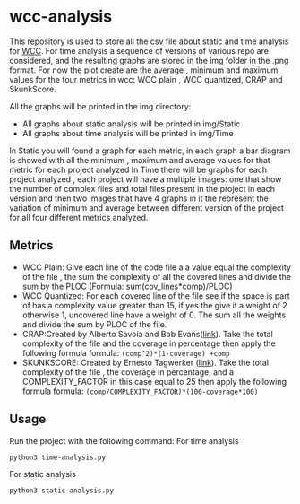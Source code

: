 # wcc-analysis

This repository is used to store all the csv file about static and time analysis for [WCC](https://github.com/giovannitangredi/wcc).
For time analysis a sequence of versions of various repo are considered, and the resulting graphs are stored in the img folder in the .png format.
For now the plot create are the average , minimum and maximum values  for the four metrics in wcc: WCC plain , WCC quantized, CRAP and SkunkScore.

All the graphs will be printed in the img directory:
- All graphs about static analysis will be printed in img/Static
- All graphs about time analysis will be printed in img/Time

In Static  you will found a graph for each metric, in each graph a bar diagram is showed with all the minimum , maximum and average values for that metric for each project analyzed
In Time there will be graphs for each project analyzed , each project will have a multiple images: one that show the number of complex files and total files present in the project in each version and then two images that have 4 graphs in it the represent the variation of minimum and average between different version of the project for all four different metrics analyzed.

## Metrics
- WCC Plain: Give each line of the code file a a value equal the complexity of the file , the sum the complexity of all the covered lines and divide the sum by the PLOC (Formula: sum(cov_lines*comp)/PLOC)
- WCC Quantized: For each covered line of the file see if the space is part of has a complexity value greater than 15, if yes the give it a weight of 2 otherwise 1, uncovered line have a weight of 0. The sum all the weights and divide the sum by PLOC of the file.
- CRAP:Created by Alberto Savoia and Bob Evans([link](https://testing.googleblog.com/2011/02/this-code-is-crap.html#:~:text=CRAP%20is%20short%20for%20Change,partner%20in%20crime%20Bob%20Evans.)). Take the total complexity of the file and the coverage in percentage then apply the following formula formula: ``(comp^2)*(1-coverage) +comp``
- SKUNKSCORE: Created by Ernesto Tagwerker ([link](https://www.fastruby.io/blog/code-quality/intruducing-skunk-stink-score-calculator.html)). Take the total complexity of the file , the coverage in percentage, and a COMPLEXITY_FACTOR in this case equal to 25 then apply the following formula formula: ``(comp/COMPLEXITY_FACTOR)*(100-coverage*100)``

## Usage

Run the project with the following command:
For time analysis
```
python3 time-analysis.py
```
For static analysis
```
python3 static-analysis.py
```